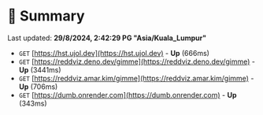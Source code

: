 # 📖 Summary
Last updated: **29/8/2024, 2:42:29 PG "Asia/Kuala_Lumpur"**

- `GET` [https://hst.ujol.dev](https://hst.ujol.dev) - **Up** (666ms)
- `GET` [https://reddviz.deno.dev/gimme](https://reddviz.deno.dev/gimme) - **Up** (3441ms)
- `GET` [https://reddviz.amar.kim/gimme](https://reddviz.amar.kim/gimme) - **Up** (706ms)
- `GET` [https://dumb.onrender.com](https://dumb.onrender.com) - **Up** (343ms)

